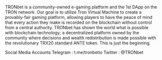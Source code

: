 TRONbet is a community-owned e-gaming platform and the 1st DApp on the TRON network.  Our goal is to utilize Tron Virtual Machine to create a provably-fair gaming platform, allowing players to have the peace of mind that every action they make is recorded on the blockchain without control from a central authority.  TRONbet has shown the world what is possible with blockchain technology; a decentralized platform owned by the community where decisions and wealth redistribution is made possible with the revolutionary TRX20 standard ANTE token.  This is just the beginning.

Social Media Accounts
Telegram : t.me/tronbetio
Twitter : @TRONbet
